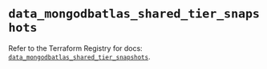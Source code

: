 # `data_mongodbatlas_shared_tier_snapshots`

Refer to the Terraform Registry for docs: [`data_mongodbatlas_shared_tier_snapshots`](https://registry.terraform.io/providers/mongodb/mongodbatlas/1.15.2/docs/data-sources/shared_tier_snapshots).

